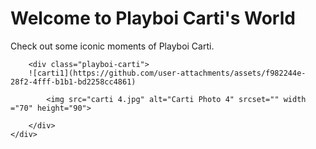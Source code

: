 <!DOCTYPE html>
<html lang="en">
<head>
    <meta charset="UTF-8">
    <meta name="viewport" content="width=device-width, initial-scale=1.0">
    <title>Playboi Carti</title>
    <link rel="stylesheet" href="styles.css">
</head>
<body>
    <div class="home">
        <h1>Welcome to Playboi Carti's World</h1>
        <p>Check out some iconic moments of Playboi Carti.</p>
        
        <div class="playboi-carti">
        ![carti1](https://github.com/user-attachments/assets/f982244e-28f2-4fff-b1b1-bd2258cc4861)

            <img src="carti 4.jpg" alt="Carti Photo 4" srcset="" width ="70" height="90">
            
        </div>
    </div>
</body>
</html>
